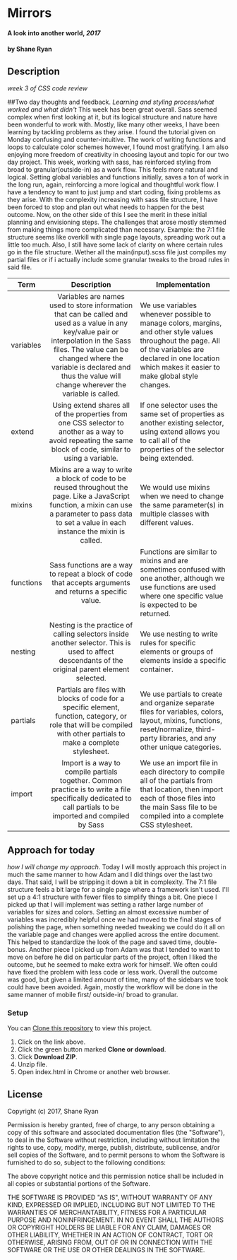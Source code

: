 # Mirrors

#### A look into another world, _2017_

#### by **Shane Ryan**

## Description
_week 3 of CSS code review_

##Two day thoughts and feedback.
 _Learning and styling process/what worked and what didn't_ This week has been great overall. Sass seemed complex when first looking at it, but its logical structure and nature have been wonderful to work with. Mostly, like many other weeks, I have been learning by tackling problems as they arise. I found the tutorial given on Monday confusing and counter-intuitive. The work of writing functions and loops to calculate color schemes however, I found most gratifying. I am also enjoying more freedom of creativity in choosing layout and topic for our two day project. This week, working with sass, has reinforced styling from broad to granular(outside-in) as a work flow. This feels more natural and logical. Setting global variables and functions initially, saves a ton of work in the long run, again, reinforcing a more logical and thoughtful work flow. I have a tendency to want to just jump and start coding, fixing problems as they arise. With the complexity increasing with sass file structure, I have been forced to stop and plan out what needs to happen for the best outcome. Now, on the other side of this I see the merit in these initial planning and envisioning steps. The challenges that arose mostly stemmed from making things more complicated than necessary. Example: the 7:1 file structure seems like overkill with single page layouts, spreading work out a little too much. Also, I still have some lack of clarity on where certain rules go in the file structure. Wether all the main(input).scss file just compiles my partial files or if i actually include some granular tweaks to the broad rules in said file.

| Term | Description | Implementation |
| -- |:--:| -- |
| variables | Variables are names used to store information that can be called and used as a value in any key/value pair or interpolation in the Sass files. The value can be changed where the variable is declared and thus the value will change wherever the variable is called. | We use variables whenever possible to manage colors, margins, and other style values throughout the page. All of the variables are declared in one location which makes it easier to make global style changes. |
| extend | Using extend shares all of the properties from one CSS selector to another as a way to avoid repeating the same block of code, similar to using a variable. | If one selector uses the same set of properties as another existing selector, using extend allows you to call all of the properties of the selector being extended. |
| mixins | Mixins are a way to write a block of code to be reused throughout the page. Like a JavaScript function, a mixin can use a parameter to pass data to set a value in each instance the mixin is called. | We would use mixins when we need to change the same parameter(s) in multiple classes with different values. |
| functions | Sass functions are a way to repeat a block of code that accepts arguments and returns a specific value. | Functions are similar to mixins and are sometimes confused with one another, although we use functions are used where one specific value is expected to be returned. |
| nesting | Nesting is the practice of calling selectors inside another selector. This is used to affect descendants of the original parent element selected. | We use nesting to write rules for specific elements or groups of elements inside a specific container. |
| partials | Partials are files with blocks of code for a specific element, function, category, or role that will be compiled with other partials to make a complete stylesheet. | We use partials to create and organize separate files for variables, colors, layout, mixins, functions, reset/normalize, third-party libraries, and any other unique categories. |
| import | Import is a way to compile partials together. Common practice is to write a file specifically dedicated to call partials to be imported and compiled by Sass | We use an import file in each directory to compile all of the partials from that location, then import each of those files into the main Sass file to be compiled into a complete CSS stylesheet. |

## Approach for today
_how I will change my approach_. Today I will mostly approach this project in much the same manner to how Adam and I did things over the last two days. That said, I will be stripping it down a bit in complexity. The 7:1 file structure feels a bit large for a single page where a framework isn't used. I'll set up a 4:1 structure with fewer files to simplify things a bit. One piece I picked up that I will implement was setting a rather large number of variables for sizes and colors. Setting an almost excessive number of variables was incredibly helpful once we had moved to the final stages of polishing the page, when something needed tweaking we could do it all on the variable page and changes were applied across the entire document. This helped to standardize the look of the page and saved time, double-bonus. Another piece I picked up from Adam was that I tended to want to move on before he did on particular parts of the project, often I liked the outcome, but he seemed to make extra work for himself. We often could have fixed the problem with less code or less work. Overall the outcome was good, but given a limited amount of time, many of the sidebars we took could have been avoided. Again, mostly the workflow will be done in the same manner of mobile first/ outside-in/ broad to granular.
### Setup

You can [Clone this repository](https://github.com/ferociousfox/mirrors-code-review) to view this project.
  1. Click on the link above.
  2. Click the green button marked **Clone or download**.
  3. Click **Download ZIP**.
  4. Unzip file.
  5. Open index.html in Chrome or another web browser.

## License

Copyright (c) 2017, Shane Ryan

Permission is hereby granted, free of charge, to any person obtaining a copy of this software and associated documentation files (the "Software"), to deal in the Software without restriction, including without limitation the rights to use, copy, modify, merge, publish, distribute, sublicense, and/or sell copies of the Software, and to permit persons to whom the Software is furnished to do so, subject to the following conditions:

The above copyright notice and this permission notice shall be included in all copies or substantial portions of the Software.

THE SOFTWARE IS PROVIDED "AS IS", WITHOUT WARRANTY OF ANY KIND, EXPRESSED OR IMPLIED, INCLUDING BUT NOT LIMITED TO THE WARRANTIES OF MERCHANTABILITY, FITNESS FOR A PARTICULAR PURPOSE AND NONINFRINGEMENT. IN NO EVENT SHALL THE AUTHORS OR COPYRIGHT HOLDERS BE LIABLE FOR ANY CLAIM, DAMAGES OR OTHER LIABILITY, WHETHER IN AN ACTION OF CONTRACT, TORT OR OTHERWISE, ARISING FROM, OUT OF OR IN CONNECTION WITH THE SOFTWARE OR THE USE OR OTHER DEALINGS IN THE SOFTWARE.
